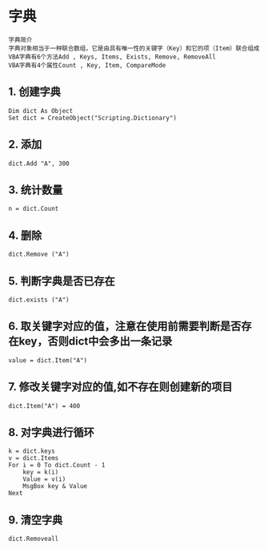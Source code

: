 # 字典
    字典简介
    字典对象相当于一种联合数组，它是由具有唯一性的关键字（Key）和它的项（Item）联合组成
    VBA字典有6个方法Add , Keys, Items, Exists, Remove, RemoveAll
    VBA字典有4个属性Count , Key, Item, CompareMode

## 1. 创建字典
    Dim dict As Object
    Set dict = CreateObject("Scripting.Dictionary")

## 2. 添加
    dict.Add "A", 300

## 3. 统计数量
    n = dict.Count

## 4. 删除
    dict.Remove ("A")

## 5. 判断字典是否已存在
    dict.exists ("A")

## 6. 取关键字对应的值，注意在使用前需要判断是否存在key，否则dict中会多出一条记录
    value = dict.Item("A")

## 7. 修改关键字对应的值,如不存在则创建新的项目
    dict.Item("A") = 400

## 8. 对字典进行循环
    k = dict.keys
    v = dict.Items
    For i = 0 To dict.Count - 1
        key = k(i)
        Value = v(i)
        MsgBox key & Value
    Next

## 9. 清空字典
    dict.Removeall